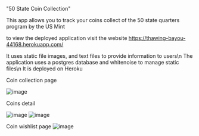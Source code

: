 "50 State Coin Collection" 

This app allows you to track your coins collect of the 50 state quarters 
program by the US Mint

to view the deployed application visit the website
https://thawing-bayou-44168.herokuapp.com/

It uses static file images, and text files to provide information to users\n
The application uses a postgres database and whitenoise to manage static files\n
It is deployed on Heroku

Coin collection page

![image](https://cloud.githubusercontent.com/assets/22032833/25921373/c4271636-359a-11e7-9adc-01e91ba61870.png)


Coins detail

![image](https://cloud.githubusercontent.com/assets/22032833/25921410/e028a6f6-359a-11e7-9f86-5b1ee1cecb9c.png)
![image](https://cloud.githubusercontent.com/assets/22032833/25921425/f29069f0-359a-11e7-8f6d-77162459d2f7.png)

Coin wishlist page
![image](https://cloud.githubusercontent.com/assets/22032833/25922688/b9cdc04a-359f-11e7-8baf-0b1b1e21aa1e.png)
